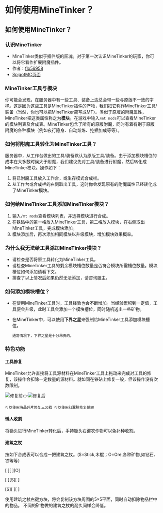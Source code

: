 # 如何使用MineTinker？

## 如何使用MineTinker？

### 认识MineTinker

* MineTinker类似于插件版的匠魂。对于第一次认识MineTinker的玩家，你可以将它看作扩展附魔插件。
* 作者：[flo56958](https://www.spigotmc.org/resources/authors/flo56958.184735/)
* [SpigotMC页面](https://www.spigotmc.org/resources/minetinker-40-modifiers-tools-and-armor.58940/)

### MineTinker工具与模块

你可能会发现，在服务器中有一些工具、装备上边总会带一些与原版不一致的字样。这是因为这些工具是MineTinker插件的产物，我们把它称作MineTinker工具/装备（当然，你也可以把MineTinker简写成MT）。类似于原版的附魔属性，MineTinker把这类属性称之为**模块**。在游戏中输入`/mt mods`可以查看MineTinker的模块列表及合成表。MineTinker包含了所有的原版附魔，同时有着有别于原版附魔的各种模块（例如夜行隐身、自动熔炼、挖掘加成等等）。

### 如何将附魔工具转化为MineTinker工具？

服务器中，从工作台做出的工具/装备默认为原版工具/装备。由于添加模块槽位的成本在大多数时候大于附魔，我们建议先对工具/装备进行附魔，然后转化成MineTinker模块。操作如下： 

1. 将已附魔工具放入工作台，或生存模式合成栏。
2. 从工作台或合成栏的右侧取出工具，这时你会发现原有的附魔属性已经转化成了MineTinker模块。

### 如何给MineTinker工具添加MineTinker模块？

1. 输入`/mt mods`查看模块列表，并选择模块进行合成。
2. 在铁砧中的第一格放入MineTinker工具，第二格放入模块，在右侧取出MineTinker工具，完成模块添加。
3. 模块添加后，再次添加相同模块以升级模块，增加模块效果概率。

### 为什么我无法给工具添加MineTinker模块？

* 请检查是否将原工具转化为MineTinker工具。
* 请检查MineTinker工具的剩余模块槽位数量是否符合模块所需槽位数量。模块槽位如何添加请看下文。
* 排查了以上情况后如果仍然无法添加，请咨询服主。

### 如何添加模块槽位？

* 在使用MineTinker工具时，工具经验也会不断增加。当经验累积到一定值，工具便会升级，此时工具会添加一个模块槽位，同时随机送出一些矿物。
* 在MineTinker中，可以使用**下界之星**来强制给MineTinker工具添加模块槽位。

  `通常情况下，下界之星是十分昂贵的。`



### 特色功能

#### 工具修复

MineTinker允许直接将工具源材料在MineTinker工具上拖动来完成对工具的修复，该操作会扣除一定数量的源材料。就如同在铁砧上修复一般，但该操作没有次数限制。

![&#x4FEE;&#x590D;&#x524D;](https://i.loli.net/2020/05/04/DQ2yi3VEmNd6k8x.png)👉![&#x4FEE;&#x590D;&#x540E;](https://i.loli.net/2020/05/04/DSh24P8kGfeIQEZ.png)

`可以使用海晶碎片修复三叉戟 可以使用幻翼膜修复鞘翅`

#### 懒人收割

将锄头进行MineTinker转化后，手持锄头右键农作物可以免补种收割。

#### 建筑之杖

按如下合成表可以合成一把建筑之杖。\(S=Stick,木棍；O=Ore,各种矿物,如钻石、铁等等）

\[  \]\[  \]\[O\]

\[  \]\[S\]\[  \]

\[S\]\[  \]\[  \]

使用建筑之杖右键方块，将会复制该方块周围的5×5平面，同时自动扣除物品栏中的物品。 不同的矿物做的建筑之杖的耐久同样会降低。

